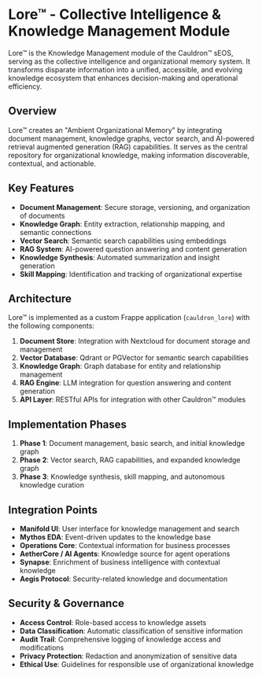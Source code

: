 # Lore™ - Collective Intelligence & Knowledge Management Module

Lore™ is the Knowledge Management module of the Cauldron™ sEOS, serving as the collective intelligence and organizational memory system. It transforms disparate information into a unified, accessible, and evolving knowledge ecosystem that enhances decision-making and operational efficiency.

## Overview

Lore™ creates an "Ambient Organizational Memory" by integrating document management, knowledge graphs, vector search, and AI-powered retrieval augmented generation (RAG) capabilities. It serves as the central repository for organizational knowledge, making information discoverable, contextual, and actionable.

## Key Features

- **Document Management**: Secure storage, versioning, and organization of documents
- **Knowledge Graph**: Entity extraction, relationship mapping, and semantic connections
- **Vector Search**: Semantic search capabilities using embeddings
- **RAG System**: AI-powered question answering and content generation
- **Knowledge Synthesis**: Automated summarization and insight generation
- **Skill Mapping**: Identification and tracking of organizational expertise

## Architecture

Lore™ is implemented as a custom Frappe application (`cauldron_lore`) with the following components:

1. **Document Store**: Integration with Nextcloud for document storage and management
2. **Vector Database**: Qdrant or PGVector for semantic search capabilities
3. **Knowledge Graph**: Graph database for entity and relationship management
4. **RAG Engine**: LLM integration for question answering and content generation
5. **API Layer**: RESTful APIs for integration with other Cauldron™ modules

## Implementation Phases

1. **Phase 1**: Document management, basic search, and initial knowledge graph
2. **Phase 2**: Vector search, RAG capabilities, and expanded knowledge graph
3. **Phase 3**: Knowledge synthesis, skill mapping, and autonomous knowledge curation

## Integration Points

- **Manifold UI**: User interface for knowledge management and search
- **Mythos EDA**: Event-driven updates to the knowledge base
- **Operations Core**: Contextual information for business processes
- **AetherCore / AI Agents**: Knowledge source for agent operations
- **Synapse**: Enrichment of business intelligence with contextual knowledge
- **Aegis Protocol**: Security-related knowledge and documentation

## Security & Governance

- **Access Control**: Role-based access to knowledge assets
- **Data Classification**: Automatic classification of sensitive information
- **Audit Trail**: Comprehensive logging of knowledge access and modifications
- **Privacy Protection**: Redaction and anonymization of sensitive data
- **Ethical Use**: Guidelines for responsible use of organizational knowledge